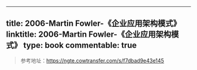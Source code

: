 
---
title: 2006-Martin Fowler-《企业应用架构模式》
linktitle: 2006-Martin Fowler-《企业应用架构模式》
type: book
commentable: true
---

> 参考地址：https://ngte.cowtransfer.com/s/f7dbad9e43e145

    